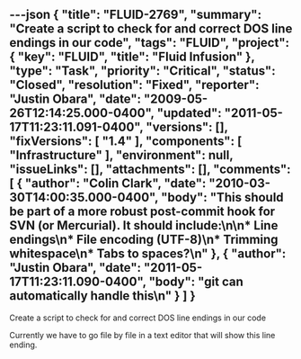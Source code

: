 ---json
{
  "title": "FLUID-2769",
  "summary": "Create a script to check for and correct DOS line endings in our code",
  "tags": "FLUID",
  "project": {
    "key": "FLUID",
    "title": "Fluid Infusion"
  },
  "type": "Task",
  "priority": "Critical",
  "status": "Closed",
  "resolution": "Fixed",
  "reporter": "Justin Obara",
  "date": "2009-05-26T12:14:25.000-0400",
  "updated": "2011-05-17T11:23:11.091-0400",
  "versions": [],
  "fixVersions": [
    "1.4"
  ],
  "components": [
    "Infrastructure"
  ],
  "environment": null,
  "issueLinks": [],
  "attachments": [],
  "comments": [
    {
      "author": "Colin Clark",
      "date": "2010-03-30T14:00:35.000-0400",
      "body": "This should be part of a more robust post-commit hook for SVN (or Mercurial). It should include:\n\n* Line endings\n* File encoding (UTF-8)\n* Trimming whitespace\n* Tabs to spaces?\n"
    },
    {
      "author": "Justin Obara",
      "date": "2011-05-17T11:23:11.090-0400",
      "body": "git can automatically handle this\n"
    }
  ]
}
---
Create a script to check for and correct DOS line endings in our code

Currently we have to go file by file in a text editor that will show this line ending.

        